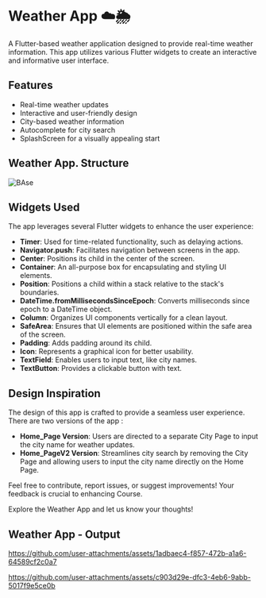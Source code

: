 # Weather App ☁️🌦️

A Flutter-based weather application designed to provide real-time weather information. This app utilizes various Flutter widgets to create an interactive and informative user interface.

## Features

- Real-time weather updates
- Interactive and user-friendly design
- City-based weather information
- Autocomplete for city search
- SplashScreen for a visually appealing start

## Weather App. Structure

![BAse](https://github.com/user-attachments/assets/4ba26875-b5a1-4526-bfaa-ef98289cb260)


## Widgets Used

The app leverages several Flutter widgets to enhance the user experience:

- **Timer**: Used for time-related functionality, such as delaying actions.
- **Navigator.push**: Facilitates navigation between screens in the app.
- **Center**: Positions its child in the center of the screen.
- **Container**: An all-purpose box for encapsulating and styling UI elements.
- **Position**: Positions a child within a stack relative to the stack's boundaries.
 - **DateTime.fromMillisecondsSinceEpoch**: Converts milliseconds since epoch to a DateTime object.
 - **Column**: Organizes UI components vertically for a clean layout.
- **SafeArea**: Ensures that UI elements are positioned within the safe area of the screen.
- **Padding**: Adds padding around its child.
- **Icon**: Represents a graphical icon for better usability.
- **TextField**: Enables users to input text, like city names.
- **TextButton**: Provides a clickable button with text.

## Design Inspiration

The design of this app is crafted to provide a seamless user experience. There are two versions of the app :

- **Home_Page Version**: Users are directed to a separate City Page to input the city name for weather updates.
- **Home_PageV2 Version**: Streamlines city search by removing the City Page and allowing users to input the city name directly on the Home Page. 

Feel free to contribute, report issues, or suggest improvements! Your feedback is crucial to enhancing Course.

Explore the Weather App and let us know your thoughts!

## Weather App - Output



https://github.com/user-attachments/assets/1adbaec4-f857-472b-a1a6-64589cf2c0a7



https://github.com/user-attachments/assets/c903d29e-dfc3-4eb6-9abb-5017f9e5ce0b



